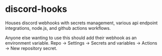 # discord-hooks
Houses discord webhooks with secrets management, various api endpoint integrations, node.js, and github actions workflows.

Anyone else wanting to use this should add their webhook as an environment variable.
Repo → Settings → Secrets and variables → Actions → New repository secret.
